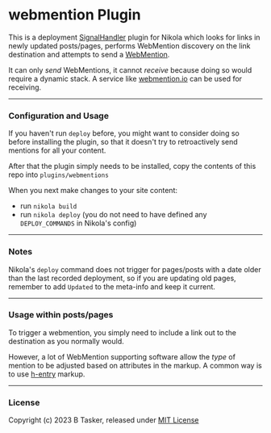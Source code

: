 # webmention Plugin

This is a deployment [SignalHandler](https://www.getnikola.com/extending.html#signalhandler-plugins) plugin for Nikola which looks for links in newly updated posts/pages, performs WebMention discovery on the link destination and attempts to send a [WebMention](https://indieweb.org/Webmention-developer#Protocol_Summary).

It can only *send* WebMentions, it cannot *receive* because doing so would require a dynamic stack. A service like [webmention.io](https://webmention.io) can be used for receiving.

----

### Configuration and Usage

If you haven't run `deploy` before, you might want to consider doing so before installing the plugin, so that it doesn't try to retroactively send mentions for all your content.

After that the plugin simply needs to be installed, copy the contents of this repo into `plugins/webmentions`

When you next make changes to your site content:

* run `nikola build`
* run `nikola deploy` (you do not need to have defined any `DEPLOY_COMMANDS` in Nikola's config)


----

### Notes

Nikola's `deploy` command does not trigger for pages/posts with a date older than the last recorded deployment, so if you are updating old pages, remember to add `Updated` to the meta-info and keep it current.


----

### Usage within posts/pages

To trigger a webmention, you simply need to include a link out to the destination as you normally would.

However, a lot of WebMention supporting software allow the *type* of mention to be adjusted based on attributes in the markup. A common way is to use [h-entry](https://indieweb.org/h-entry) markup.

----

### License

Copyright (c) 2023 B Tasker, released under [MIT License](https://choosealicense.com/licenses/mit/)
